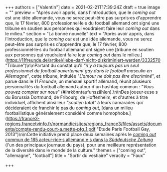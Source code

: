 +++
authors = ["Valentin"]
date = 2021-02-21T17:39:24Z
draft = true
image = ""
preview = "Après avoir appris, dans l'introduction, que le _coming out_ est une idée allemande, vous ne serez peut-être pas surpris·es d'apprendre que, le 17 février, 800 professionnel·le·s du football allemand ont signé une tribune en soutien aux personnes qui voudraient faire leur _coming out_ dans le milieu."
section = "La bonne nouvelle"
text = "Après avoir appris, dans l'introduction, que le _coming out_ est une idée allemande, vous ne serez peut-être pas surpris·es d'apprendre que, le 17 février, 800 professionnel·le·s du football allemand ont signé une [tribune en soutien aux personnes qui voudraient faire leur _coming out_ dans le milieu.](https://11freunde.de/artikel/liebe-darf-nicht-diskriminiert-werden/3332570  \"Tribune\")\n\nPartant du constat qu'il _\"n'y a toujours pas un seul professionnel de football ouvertement gay dans le football masculin en Allemagne_\", cette tribune, intitulée \"_L'amour ne doit pas être discriminé_\", et parue dans le _11 Freunde_, un mensuel sportif allemand, réunit plusieurs personnalités du football allemand autour d'un hashtag commun : \"_Vous pouvez compter sur nous_\" (#ihrkönntaufunszählen).\n\nDes joueur·euse·s du Borussia Dortmund, de Fribourg, de Hoffenheim, et d'autres à titre individuel, affichent ainsi leur _\"soutien total\"_ à leurs camarades qui décideraient de franchir le pas du _coming out_, [dans un milieu footballistique généralement considéré comme homophobe.](https://france3-regions.francetvinfo.fr/normandie/sites/regions_france3/files/assets/documents/compte-rendu-court-a.mette-pfg_1.pdf  \"Etude Paris Football Gay, 2013\")\n\nCette initiative prend place deux semaines après le [_coming out_ commun de 185 acteur·rice·s allemand·e·s dans la _Süddeutsche Zeitung_](https://sz-magazin.sueddeutsche.de/kunst/schauspielerinnen-schauspieler-coming-out-89811?reduced=true) (l'un des principaux journaux du pays), pour une meilleure représentation de la diversité dans le monde de la culture."
themes = ["coming out", "allemagne", "football"]
title = "Sortir du vestiaire"
veracity = "Faux"

+++
